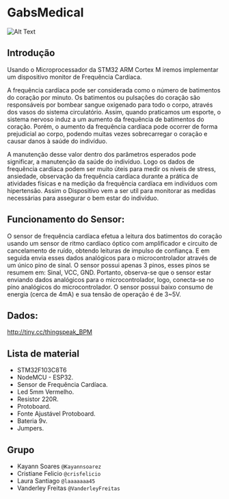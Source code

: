 # GabsMedical
![Alt Text](https://github.com/Kayannsoarez/GabsMedical/blob/master/Pics/diagram.png)


## Introdução
Usando o Microprocessador da STM32 ARM Cortex M iremos implementar um dispositivo monitor de Frequência Cardíaca.

A frequência cardíaca pode ser considerada como o número de batimentos do coração por minuto. Os batimentos ou pulsações do coração são responsáveis por bombear sangue oxigenado para todo o corpo, através dos vasos do sistema circulatório. Assim, quando praticamos um esporte, o sistema nervoso induz a um aumento da frequência de batimentos do coração. Porém, o aumento da frequência cardíaca pode ocorrer de forma prejudicial ao corpo, podendo muitas vezes sobrecarregar o coração e causar danos à saúde do indivíduo.

A manutenção desse valor dentro dos parâmetros esperados pode significar, a manutenção da saúde do indivíduo. Logo os dados de frequência cardíaca podem ser muito úteis para medir os níveis de stress, ansiedade, observação da frequência cardíaca durante a prática de atividades físicas e na medição da frequência cardíaca em indivíduos com hipertensão. Assim o Dispositivo vem a ser util para monitorar as medidas necessárias para assegurar o bem estar do indivíduo. 

## Funcionamento do Sensor:
O sensor de frequência cardíaca efetua a leitura dos batimentos do coração usando um sensor de ritmo cardíaco óptico com amplificador e circuito de cancelamento de ruído, obtendo leituras de impulso de confiança. E em seguida envia esses dados analógicos para o microcontrolador através de um único pino de sinal. O sensor possui apenas 3 pinos, esses pinos se resumem em: Sinal, VCC, GND.  Portanto, observa-se que o sensor estar enviando dados analógicos para o microcontrolador, logo, conecta-se no pino analógicos do microcontrolador. O sensor possui baixo consumo de energia (cerca de 4mA) e sua tensão de operação é de 3~5V.

## Dados:
http://tiny.cc/thingspeak_BPM


## Lista de material
* STM32F103C8T6
* NodeMCU - ESP32.   
* Sensor de Frequência Cardíaca.
* Led 5mm Vermelho.
* Resistor 220R.
* Protoboard.
* Fonte Ajustável Protoboard.
* Bateria 9v.
* Jumpers.


## Grupo
* Kayann Soares `@Kayannsoarez`
* Cristiane Felicio `@crisfelicio`
* Laura Santiago `@laaaaaaa45`
* Vanderley Freitas `@VanderleyFreitas`
